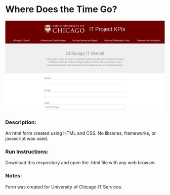 # Where Does the Time Go?
![ScreenShot](form.png)

### Description:
An html form created using HTML and CSS. No libraries, frameworks, or javascript was used.

### Run Instructions:
Download this respository and open the .html file with any web browser.

### Notes:
Form was created for University of Chicago IT Services.